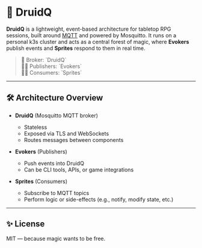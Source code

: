# 🌲 DruidQ

**DruidQ** is a lightweight, event-based architecture for tabletop RPG sessions, built around [MQTT](https://mqtt.org/) and powered by Mosquitto. It runs on a personal k3s cluster and acts as a central forest of magic, where **Evokers** publish events and **Sprites** respond to them in real time.

> 🐻 Broker: \`DruidQ\`  
> 🧙‍♂️ Publishers: \`Evokers\`  
> 🧚‍♂️ Consumers: \`Sprites\`

---

## 🛠 Architecture Overview

- **DruidQ** (Mosquitto MQTT broker)  
  - Stateless  
  - Exposed via TLS and WebSockets  
  - Routes messages between components

- **Evokers** (Publishers)  
  - Push events into DruidQ  
  - Can be CLI tools, APIs, or game integrations

- **Sprites** (Consumers)  
  - Subscribe to MQTT topics  
  - Perform logic or side-effects (e.g., notify, modify state, etc.)

---

## ✨ License

MIT — because magic wants to be free.
